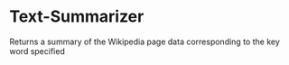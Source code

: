 # Text-Summarizer
Returns a summary of the Wikipedia page data corresponding to the key word specified
